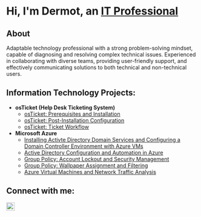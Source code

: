 <h1>Hi, I'm Dermot, an <a href="https://linkedin.com/in/dermot-behan">IT Professional</a></h1>

<h2>About</h2>
<p>Adaptable technology professional with a strong problem-solving mindset, capable of diagnosing and resolving complex technical issues. Experienced in collaborating with diverse teams, providing user-friendly support, and effectively communicating solutions to both technical and non-technical users.</p>

<h2>Information Technology Projects:</h2>

- <b>osTicket (Help Desk Ticketing System)</b>
  - [osTicket: Prerequisites and Installation](https://github.com/Derm-IT/osticket-prereqs)
  - [osTicket: Post-Installation Configuration](https://github.com/Derm-IT/post-install-config)
  - [osTicket: Ticket Workflow](https://github.com/Derm-IT/ticket-workflow)
- <b>Microsoft Azure</b>
  - [Installing Activte Directory Domain Services and Configuring a Domain Controller Environment with Azure VMs](https://github.com/Derm-IT/domain-controller-azure-setup-ad)
  - [Active Directory Configuration and Automation in Azure](https://github.com/Derm-IT/deploy-configure-ad)
  - [Group Policy: Account Lockout and Security Management](https://github.com/Derm-IT/gp-account-lockout-ad)
  - [Group Policy: Wallpaper Assignment and Filtering](https://github.com/Derm-IT/gp-set-wp)
  - [Azure Virtual Machines and Network Traffic Analysis](https://github.com/Derm-IT/azure-network-protocols)

<h2>Connect with me:</h2>

[<img align="left" alt="Dermot | LinkedIn" width="22px" src="https://cdn.jsdelivr.net/npm/simple-icons@v3/icons/linkedin.svg" />][linkedin]


[linkedin]: https://linkedin.com/in/dermot-behan
